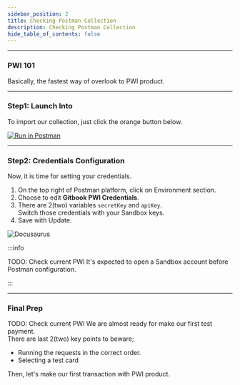 ```yaml
---
sidebar_position: 2
title: Checking Postman Collection
description: Checking Postman Collection
hide_table_of_contents: false
---
```


---

### PWI 101

Basically, the fastest way of overlook to PWI product.  

---
<!-- Line -->

### Step1: Launch Into

To import our collection, just click the orange button below. 

[![Run in Postman](https://run.pstmn.io/button.svg)](https://app.getpostman.com/run-collection/acc941c17f6f9891270a)

---
<!-- Line -->

### Step2: Credentials Configuration

Now, it is time for setting your credentials.

1. On the top right of Postman platform, click on Environment section.
2. Choose to edit **Gitbook PWI Credentials**.
3. There are 2(two) variables `secretKey` and `apiKey`.  
Switch those credentials with your Sandbox keys.
4. Save with Update.

![Docusaurus](/img/docImages/gifTwo_converted.gif)

:::info

TODO: Check current PWI
It's expected to open a Sandbox account before Postman configuration.  

:::

---
<!-- Line -->

### Final Prep

TODO: Check current PWI
We are almost ready for make our first test payment.  
There are last 2(two) key points to beware;

- Running the requests in the correct order.
- Selecting a test card 

Then, let's make our first transaction with PWI product.
